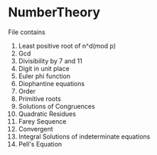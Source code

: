 # NumberTheory

File contains
1. Least positive root of n^d(mod p)
2. Gcd
3. Divisibility by 7 and 11
4. Digit in unit place
5. Euler phi function
6. Diophantine equations
7. Order
8. Primitive roots
9. Solutions of Congruences 
10. Quadratic Residues
11. Farey Sequence
12. Convergent
13. Integral Solutions of indeterminate equations
14. Pell's Equation
